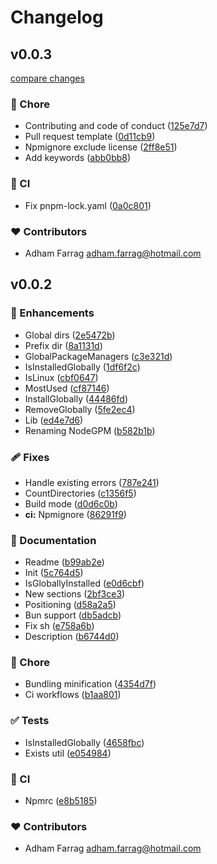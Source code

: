 # Changelog


## v0.0.3

[compare changes](https://github.com/adhamfarrag/nodegpm/compare/v0.0.2...v0.0.3)

### 🏡 Chore

- Contributing and code of conduct ([125e7d7](https://github.com/adhamfarrag/nodegpm/commit/125e7d7))
- Pull request template ([0d11cb9](https://github.com/adhamfarrag/nodegpm/commit/0d11cb9))
- Npmignore exclude license ([2ff8e51](https://github.com/adhamfarrag/nodegpm/commit/2ff8e51))
- Add keywords ([abb0bb8](https://github.com/adhamfarrag/nodegpm/commit/abb0bb8))

### 🤖 CI

- Fix pnpm-lock.yaml ([0a0c801](https://github.com/adhamfarrag/nodegpm/commit/0a0c801))

### ❤️ Contributors

- Adham Farrag <adham.farrag@hotmail.com>

## v0.0.2


### 🚀 Enhancements

- Global dirs ([2e5472b](https://github.com/adhamfarrag/nodegpm/commit/2e5472b))
- Prefix dir ([8a1131d](https://github.com/adhamfarrag/nodegpm/commit/8a1131d))
- GlobalPackageManagers ([c3e321d](https://github.com/adhamfarrag/nodegpm/commit/c3e321d))
- IsInstalledGlobally ([1df6f2c](https://github.com/adhamfarrag/nodegpm/commit/1df6f2c))
- IsLinux ([cbf0647](https://github.com/adhamfarrag/nodegpm/commit/cbf0647))
- MostUsed ([cf87146](https://github.com/adhamfarrag/nodegpm/commit/cf87146))
- InstallGlobally ([44486fd](https://github.com/adhamfarrag/nodegpm/commit/44486fd))
- RemoveGlobally ([5fe2ec4](https://github.com/adhamfarrag/nodegpm/commit/5fe2ec4))
- Lib ([ed4e7d6](https://github.com/adhamfarrag/nodegpm/commit/ed4e7d6))
- Renaming NodeGPM ([b582b1b](https://github.com/adhamfarrag/nodegpm/commit/b582b1b))

### 🩹 Fixes

- Handle existing errors ([787e241](https://github.com/adhamfarrag/nodegpm/commit/787e241))
- CountDirectories ([c1356f5](https://github.com/adhamfarrag/nodegpm/commit/c1356f5))
- Build mode ([d0d6c0b](https://github.com/adhamfarrag/nodegpm/commit/d0d6c0b))
- **ci:** Npmignore ([86291f9](https://github.com/adhamfarrag/nodegpm/commit/86291f9))

### 📖 Documentation

- Readme ([b99ab2e](https://github.com/adhamfarrag/nodegpm/commit/b99ab2e))
- Init ([5c764d5](https://github.com/adhamfarrag/nodegpm/commit/5c764d5))
- IsGloballyInstalled ([e0d6cbf](https://github.com/adhamfarrag/nodegpm/commit/e0d6cbf))
- New sections ([2bf3ce3](https://github.com/adhamfarrag/nodegpm/commit/2bf3ce3))
- Positioning ([d58a2a5](https://github.com/adhamfarrag/nodegpm/commit/d58a2a5))
- Bun support ([db5adcb](https://github.com/adhamfarrag/nodegpm/commit/db5adcb))
- Fix sh ([e758a6b](https://github.com/adhamfarrag/nodegpm/commit/e758a6b))
- Description ([b6744d0](https://github.com/adhamfarrag/nodegpm/commit/b6744d0))

### 🏡 Chore

- Bundling minification ([4354d7f](https://github.com/adhamfarrag/nodegpm/commit/4354d7f))
- Ci workflows ([b1aa801](https://github.com/adhamfarrag/nodegpm/commit/b1aa801))

### ✅ Tests

- IsInstalledGlobally ([4658fbc](https://github.com/adhamfarrag/nodegpm/commit/4658fbc))
- Exists util ([e054984](https://github.com/adhamfarrag/nodegpm/commit/e054984))

### 🤖 CI

- Npmrc ([e8b5185](https://github.com/adhamfarrag/nodegpm/commit/e8b5185))

### ❤️ Contributors

- Adham Farrag <adham.farrag@hotmail.com>

